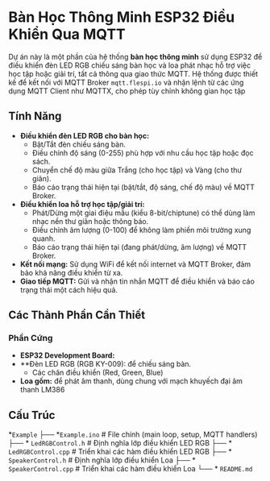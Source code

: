 # Bàn Học Thông Minh ESP32 Điều Khiển Qua MQTT

Dự án này là một phần của hệ thống **bàn học thông minh** sử dụng ESP32 để điều khiển đèn LED RGB chiếu sáng bàn học và loa phát nhạc hỗ trợ việc học tập hoặc giải trí, tất cả thông qua giao thức MQTT. Hệ thống được thiết kế để kết nối với MQTT Broker `mqtt.flespi.io` và nhận lệnh từ các ứng dụng MQTT Client như MQTTX, cho phép tùy chỉnh không gian học tập

## Tính Năng

* **Điều khiển đèn LED RGB cho bàn học:**
    * Bật/Tắt đèn chiếu sáng bàn.
    * Điều chỉnh độ sáng (0-255) phù hợp với nhu cầu học tập hoặc đọc sách.
    * Chuyển chế độ màu giữa Trắng (cho học tập) và Vàng (cho thư giãn).
    * Báo cáo trạng thái hiện tại (bật/tắt, độ sáng, chế độ màu) về MQTT Broker.
* **Điều khiển loa hỗ trợ học tập/giải trí:**
    * Phát/Dừng một giai điệu mẫu (kiểu 8-bit/chiptune) có thể dùng làm nhạc nền thư giãn hoặc thông báo.
    * Điều chỉnh âm lượng (0-100) để không làm phiền môi trường xung quanh.
    * Báo cáo trạng thái hiện tại (đang phát/dừng, âm lượng) về MQTT Broker.
* **Kết nối mạng:** Sử dụng WiFi để kết nối internet và MQTT Broker, đảm bảo khả năng điều khiển từ xa.
* **Giao tiếp MQTT:** Gửi và nhận tin nhắn MQTT để điều khiển và báo cáo trạng thái một cách hiệu quả.

## Các Thành Phần Cần Thiết

### Phần Cứng

* **ESP32 Development Board:** 
* **Đèn LED RGB (RGB KY-009): để chiếu sáng bàn.
    * Các chân điều khiển (Red, Green, Blue)
* **Loa gốm:** để phát âm thanh, dùng chung với mạch khuyếch đại âm thanh LM386

## Cấu Trúc 

*`Example`
├── *`Example.ino`             # File chính (main loop, setup, MQTT handlers)
├── * `LedRGBControl.h`        # Định nghĩa lớp điều khiển LED RGB
├── * `LedRGBControl.cpp`      # Triển khai các hàm điều khiển LED RGB
├── * `SpeakerControl.h`       # Định nghĩa lớp điều khiển Loa
├── * `SpeakerControl.cpp`     # Triển khai các hàm điều khiển Loa
└── * `README.md`              


